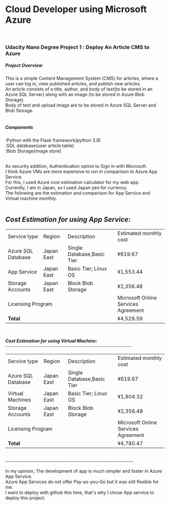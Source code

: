 <h1>Cloud Developer using Microsoft Azure</h1><br>
<h3>Udacity Nano Degree Project 1 : Deploy An Article CMS to Azure</h3>

<h5>Project Overview</h5>
This is a simple Content Management System (CMS) for articles, where a user can log in, view published articles, and publish new articles. <br>
An article consists of a title, author, and body of text(to be stored in an Azure SQL Server) along with an image (to be stored in Azure Blob Storage).<br>
Body of text and upload image are to be stored in Azure SQL Server and Blob Storage.<br><br>

<h5>Components</h5>
:Python with the Flask framework(python 3.8)<br>
:SQL database(user article table)<br>
:Blob Storage(image store)<br><br>

As security addition, Authentication option to Sign in with Microsoft.<br>
I think Azure VMs are more expensive to run in comparison to Azure App Service.<br>
For this, I used Azure cost estimation calculator for my web app.<br>
Currently, I am in Japan, so I used Japan yen for currency.<br>
The following are the estimation and comparison for App Service and Virtual machine monthly.<br><br>

<b><i>Cost Estimation for using App Service:</b></i>
--------------------------------------------------------------
<table>
    <tr>
        <td>Service type</td>
        <td>Region</td>
        <td>Description</td>
        <td>Estimated monthly cost</td>
    </tr>
    <tr>
        <td>Azure SQL Database</td>
        <td>Japan East</td>
        <td>Single Database,Basic Tier</td>
        <td>¥619.67</td>
    </tr>
        <td>App Service</td>
        <td>Japan East</td>
        <td>Basic Tier; Linux OS	</td>
        <td>¥1,553.44</td>
    <tr>
        <td>Storage Accounts</td>
        <td>Japan East</td>
        <td>Block Blob Storage</td>
        <td>¥2,356.48</td>
    </tr>
    <tr>
        <td colspan="3">Licensing Program</td>
        <td>Microsoft Online Services Agreement</td>
    </tr>
    <tr>
        <td colspan="3"><b>Total</b></td>
        <td>¥4,529.59</td>
    </tr>
</table><br>

<b><i>Cost Estimation for using Virtual Machine:</b></i><br>
--------------------------------------------------------------<br>
<table>
    <tr>
        <td>Service type</td>
        <td>Region</td>
        <td>Description</td>
        <td>Estimated monthly cost</td>
    </tr>
    <tr>
        <td>Azure SQL Database</td>
        <td>Japan East</td>
        <td>Single Database,Basic Tier</td>
        <td>¥619.67</td>
    </tr>
        <td>Virtual Machines</td>
        <td>Japan East</td>
        <td>Basic Tier; Linux OS	</td>
        <td>¥1,804.32</td>
    <tr>
        <td>Storage Accounts</td>
        <td>Japan East</td>
        <td>Block Blob Storage</td>
        <td>¥2,356.48</td>
    </tr>
    <tr>
        <td colspan="3">Licensing Program</td>
        <td>Microsoft Online Services Agreement</td>
    </tr>
    <tr>
        <td colspan="3"><b>Total</b></td>
        <td>¥4,780.47</td>
    </tr>
</table><br>
---------------------------------------------------------------	<br>

In my opinion, The development of app is much simpler and faster in Azure App Service.<br>
Azure App Services do not offer Pay-as-you-Go but it was still flexible for me.<br>
I want to deploy with github this time, that's why I chose App service to deploy this project.<br>
